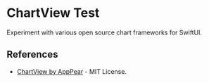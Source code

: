 # ChartView Test
Experiment with various open source chart frameworks for SwiftUI.

## References
+ [ChartView by AppPear](https://github.com/AppPear/ChartView) - MIT License.